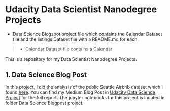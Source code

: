 #  Udacity Data Scientist Nanodegree Projects  #
* Data Science Blogspot project file which contains the Calendar Dataset file and the listings Dataset file with a README.md for each.
> * Calendar Dataset file contains a Calendar


This is a repository for my Data Scientist Nanodegree Projects.

## 1. Data Science Blog Post ##
In this project, I did the analysis of the public Seattle Airbnb dataset which i found [here](https://www.kaggle.com/airbnb/seattle). You can find my Medium Blog Post in [Udacity Data Science Project](https://medium.com/@christoskyriazo/udacity-data-science-project-7d92ed26c0ae) for the full report. The jupyter notebooks for this project is located in folder Data Science Blogpost project.

